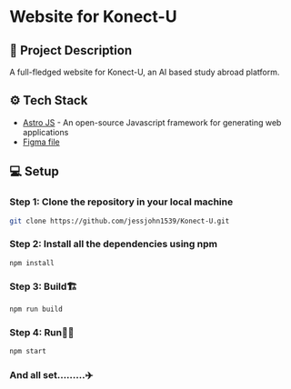 # Website for Konect-U

## 🚀 Project Description

A full-fledged website for Konect-U, an AI based study abroad platform.

## ⚙️ Tech Stack

- [Astro JS](https://astro.build/) - An open-source Javascript framework for generating web applications
- [Figma file](https://www.figma.com/design/HA3k8TO2S3CSMnU6KIAACb/Konect-U?node-id=11-884&t=zEjJyLuI1AjQcsmM-1)

## 💻 Setup
### Step 1: Clone the repository in your local machine
```sh
git clone https://github.com/jessjohn1539/Konect-U.git
```
### Step 2: Install all the dependencies using npm
```sh
npm install
```
### Step 3: Build🏗️
```sh
npm run build
```
### Step 4: Run🏃‍♂️
```sh
npm start
```
### And all set.........✈️
